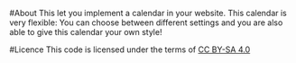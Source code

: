 #About
This let you implement a calendar in your website. This calendar is very flexible: You can choose between different settings and you are also able to give this calendar your own style!

#Licence
This code is licensed under the terms of [CC BY-SA 4.0](https://creativecommons.org/licenses/by-sa/4.0/)